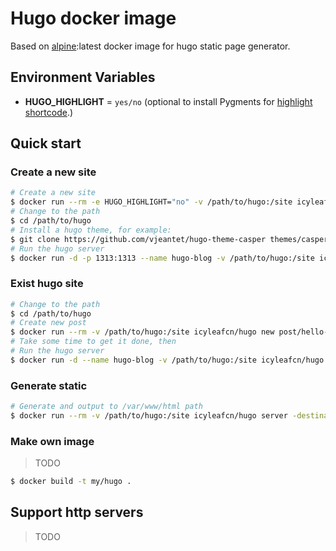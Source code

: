# Hugo docker image

Based on [alpine](https://hub.docker.com/_/alpine/):latest docker image for hugo static page generator.

## Environment Variables

- **HUGO_HIGHLIGHT** = `yes/no` (optional to install Pygments for [highlight shortcode](http://gohugo.io/extras/highlighting/).)

## Quick start

### Create a new site

```bash
# Create a new site
$ docker run --rm -e HUGO_HIGHLIGHT="no" -v /path/to/hugo:/site icyleafcn/hugo new site .
# Change to the path
$ cd /path/to/hugo
# Install a hugo theme, for example:
$ git clone https://github.com/vjeantet/hugo-theme-casper themes/casper
# Run the hugo server
$ docker run -d -p 1313:1313 --name hugo-blog -v /path/to/hugo:/site icyleafcn/hugo server --watch --theme=casper --bind=0.0.0.0
```

### Exist hugo site

```bash
# Change to the path
$ cd /path/to/hugo
# Create new post
$ docker run --rm -v /path/to/hugo:/site icyleafcn/hugo new post/hello-world.md
# Take some time to get it done, then
# Run the hugo server
$ docker run -d --name hugo-blog -v /path/to/hugo:/site icyleafcn/hugo server --bind=0.0.0.0 --theme=casper --watch
```

### Generate static

```bash
# Generate and output to /var/www/html path
$ docker run --rm -v /path/to/hugo:/site icyleafcn/hugo server -destination="/var/www/html"
```

### Make own image

> TODO

```bash
$ docker build -t my/hugo .
```

## Support http servers

> TODO